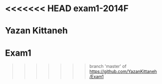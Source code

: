 <<<<<<< HEAD
exam1-2014F
===========

Yazan Kittaneh
=======
Exam1
=====
>>>>>>> branch 'master' of https://github.com/YazanKittaneh/Exam1
